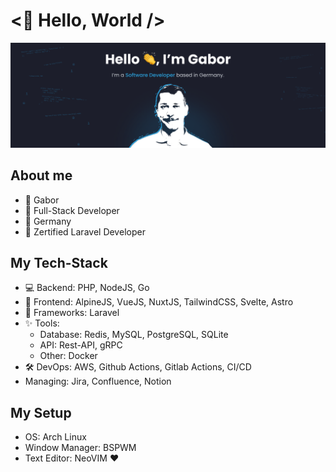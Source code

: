# <👏 Hello, World /> 

![](/img/header.png)

## About me

- 🙌 Gabor
- 🚀 Full-Stack Developer
- 📍 Germany
- 🎉 Zertified Laravel Developer

## My Tech-Stack

- 💻 Backend: PHP, NodeJS, Go
- 🎨 Frontend: AlpineJS, VueJS, NuxtJS, TailwindCSS, Svelte, Astro
- 🥇 Frameworks: Laravel
- ✨ Tools:
    - Database: Redis, MySQL, PostgreSQL, SQLite
    - API: Rest-API, gRPC
    - Other: Docker
- 🛠️ DevOps: AWS, Github Actions, Gitlab Actions, CI/CD
- Managing: Jira, Confluence, Notion

## My Setup

- OS: Arch Linux
- Window Manager: BSPWM
- Text Editor: NeoVIM ❤️
